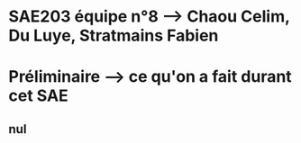 # SAE203 équipe n°8 --> Chaou Celim, Du Luye, Stratmains Fabien

# Préliminaire --> ce qu'on a fait durant cet SAE

## nul
